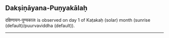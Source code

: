 ## Dakṣiṇāyana-Puṇyakālaḥ
दक्षिणायन-पुण्यकालः is observed on day 1 of Kaṭakaḥ (solar) month (sunrise (default)/puurvaviddha (default)).



---
